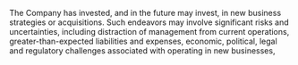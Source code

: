 The  Company  has  invested,  and  in  the  future  may  invest,  in  new  business  strategies  or  acquisitions.  Such  endeavors  may
involve  significant  risks  and  uncertainties,  including  distraction  of  management  from  current  operations,  greater-than-expected
liabilities  and  expenses,  economic,  political,  legal  and  regulatory  challenges  associated  with  operating  in  new  businesses,